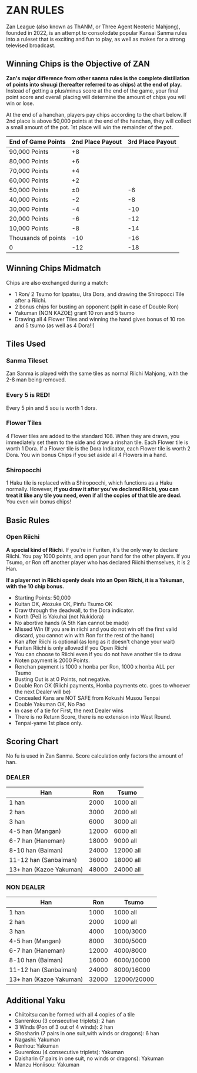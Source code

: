 # ZAN RULES
Zan League (also known as ThANM, or Three Agent Neoteric Mahjong), founded in 2022, is an attempt to consolodate popular Kansai Sanma rules into a ruleset that is exciting and fun to play, as well as makes for a strong televised broadcast.

## Winning Chips is the Objective of ZAN

**Zan's major difference from other sanma rules is the complete distillation of points into shuugi (hereafter referred to as chips) at the end of play.** Instead of getting a plus/minus score at the end of the game, your final point score and overall placing will determine the amount of chips you will win or lose. 

At the end of a hanchan, players pay chips according to the chart below. If 2nd place is above 50,000 points at the end of the hanchan, they will collect a small amount of the pot. 1st place will win the remainder of the pot.


| End of Game Points |2nd Place Payout| 3rd Place Payout|
|----------------------------|------------------------|--------------------|
|90,000 Points| +8 |
|80,000 Points| +6 |
|70,000 Points| +4 |
|60,000 Points| +2 | 
|50,000 Points|±0 | -6
|40,000 Points| -2 | -8
|30,000 Points| -4 | -10
|20,000 Points| -6 | -12
|10,000 Points| -8 | -14
|Thousands of points|-10| -16
|0| -12 | -18

## Winning Chips Midmatch

Chips are also exchanged during a match:  
* 1 Ron/ 2 Tsumo for Ippatsu, Ura Dora, and drawing the Shiropocci Tile after a Riichi.  
* 2 bonus chips for busting an opponent (split in case of Double Ron)  
* Yakuman (NON KAZOE) grant 10 ron and 5 tsumo
* Drawing all 4 Flower Tiles and winning the hand gives bonus of 10 ron and 5 tsumo (as well as 4 Dora!!)

## Tiles Used

### Sanma Tileset
Zan Sanma is played with the same tiles as normal Riichi Mahjong, with the 2-8 man being removed.

### Every 5 is RED!
Every 5 pin and 5 sou is worth 1 dora.  

### Flower Tiles  
4 Flower tiles are added to the standard 108. When they are drawn, you immediately set them to the side and draw a rinshan tile. Each Flower tile is worth 1 Dora. If a Flower tile is the Dora Indicator, each Flower tile is worth 2 Dora. You win bonus Chips if you set aside all 4 Flowers in a hand.



  
### Shiropocchi
1 Haku tile is replaced with a Shiropocchi, which functions as a Haku normally. However, **if you draw it after you've declared Riichi, you can treat it like any tile you need, even if all the copies of that tile are dead.** You even win bonus chips!

## Basic Rules

### Open Riichi
**A special kind of Riichi**. If you're in Furiten, it's the only way to declare Riichi. You pay 1000 points, and open your hand for the other players. If you Tsumo, or Ron off another player who has declared Riichi themselves, it is 2 Han. 

**If a player not in Riichi openly deals into an Open Riichi, it is a Yakuman, with the 10 chip bonus.**

* Starting Points: 50,000 
* Kuitan OK, Atozuke OK, Pinfu Tsumo OK
* Draw through the deadwall, to the Dora indicator.
* North (Pei) is Yakuhai (not Nukidora)
* No abortive hands (A 5th Kan cannot be made)
* Missed Win (If you are in riichi and you do not win off the first valid discard, you cannot win with Ron for the rest of the hand)
* Kan after Riichi is optional (as long as it doesn't change your wait)
* Furiten Riichi is only allowed if you Open Riichi
* You can choose to Riichi even if you do not have another tile to draw
* Noten payment is 2000 Points.
* Renchan payment is 1000 x honba per Ron, 1000 x honba ALL per Tsumo
* Busting Out is at 0 Points, not negative.
* Double Ron OK (Riichi payments, Honba payments etc. goes to whoever the next Dealer will be)
* Concealed Kans are NOT SAFE from Kokushi Musou Tenpai
* Double Yakuman OK, No Pao 
* In case of a tie for First, the next Dealer wins
*  There is no Return Score, there is no extension into West Round.
* Tenpai-yame 1st place only.

## Scoring Chart
No fu is used in Zan Sanma. Score calculation only factors the amount of han.
### DEALER
|Han| Ron | Tsumo|
|---|---|---|
|1 han| 2000 | 1000 all|
|2 han| 3000 | 2000 all |
|3 han| 6000 | 3000 all |
|4-5 han (Mangan)| 12000 | 6000 all |
| 6-7 han (Haneman) |18000|9000 all|
|8-10 han (Baiman) | 24000 | 12000 all |
|11-12 han (Sanbaiman) | 36000 | 18000 all |
|13+ han (Kazoe Yakuman) | 48000 | 24000 all |

### NON DEALER
|Han| Ron| Tsumo|
|---|---|---|
|1 han| 1000 | 1000 all |
|2 han| 2000 | 1000 all |
|3 han| 4000 | 1000/3000 |
|4-5 han (Mangan) | 8000 | 3000/5000 |
|6-7 han (Haneman) | 12000 | 4000/8000 |
| 8-10 han (Baiman) | 16000 | 6000/10000 |
|11-12 han (Sanbaiman) | 24000 | 8000/16000 |
|13+ han (Kazoe Yakuman) | 32000 | 12000/20000 |

## Additional Yaku

* Chiitoitsu can be formed with all 4 copies of a tile
* Sanrenkou (3 consecutive triplets): 2 han
* 3 Winds (Pon of 3 out of 4 winds): 2 han
* Shosharin (7 pairs in one suit,with winds or dragons): 6 han
* Nagashi: Yakuman
* Renhou: Yakuman
* Suurenkou (4 consecutive triplets): Yakuman
* Daisharin (7 pairs in one suit, no winds or dragons): Yakuman
* Manzu Honiisou: Yakuman


